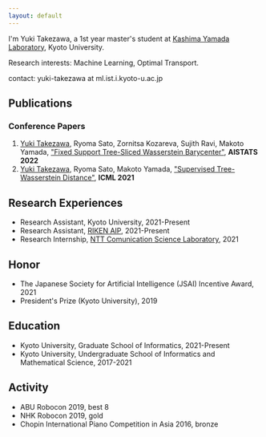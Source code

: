 ```yaml
---
layout: default
---
```


I'm Yuki Takezawa, a 1st year master's student at <a href="http://www.ml.ist.i.kyoto-u.ac.jp/en/">Kashima Yamada Laboratory</a>, Kyoto University.

Research interests: Machine Learning, Optimal Transport.

contact: yuki-takezawa at ml.ist.i.kyoto-u.ac.jp 
## Publications
### Conference Papers
1. <u>Yuki Takezawa</u>, Ryoma Sato, Zornitsa Kozareva, Sujith Ravi, Makoto Yamada, <a href="https://arxiv.org/abs/2109.03431">"Fixed Support Tree-Sliced Wasserstein Barycenter"</a>, **AISTATS 2022**
2. <u>Yuki Takezawa</u>, Ryoma Sato, Makoto Yamada, <a href="https://arxiv.org/abs/2101.11520">"Supervised Tree-Wasserstein Distance"</a>, **ICML 2021**

## Research Experiences
- Research Assistant, Kyoto University, 2021-Present
- Research Assistant, <a href="https://riken-yamada.github.io/index.html">RIKEN AIP</a>, 2021-Present
- Research Internship, <a href="http://www.kecl.ntt.co.jp/english/index.html">NTT Comunication Science Laboratory</a>, 2021

## Honor
- The Japanese Society for Artificial Intelligence (JSAI) Incentive Award, 2021
- President's Prize (Kyoto University), 2019

## Education
- Kyoto University, Graduate School of Informatics, 2021-Present
- Kyoto University, Undergraduate School of Informatics and Mathematical Science, 2017-2021

## Activity
- ABU Robocon 2019, best 8
- NHK Robocon 2019, gold
- Chopin International Piano Competition in Asia 2016, bronze
